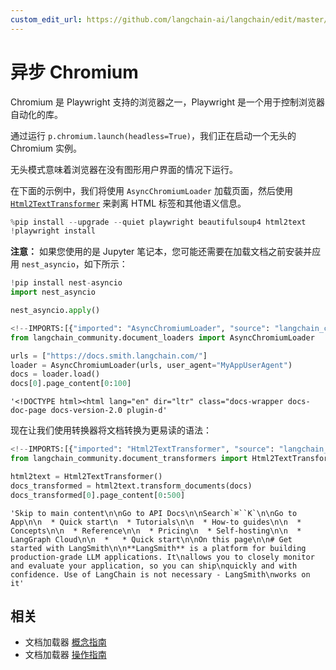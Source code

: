 ```yaml
---
custom_edit_url: https://github.com/langchain-ai/langchain/edit/master/docs/docs/integrations/document_loaders/async_chromium.ipynb
---
```

# 异步 Chromium

Chromium 是 Playwright 支持的浏览器之一，Playwright 是一个用于控制浏览器自动化的库。

通过运行 `p.chromium.launch(headless=True)`，我们正在启动一个无头的 Chromium 实例。

无头模式意味着浏览器在没有图形用户界面的情况下运行。

在下面的示例中，我们将使用 `AsyncChromiumLoader` 加载页面，然后使用 [`Html2TextTransformer`](/docs/integrations/document_transformers/html2text/) 来剥离 HTML 标签和其他语义信息。


```python
%pip install --upgrade --quiet playwright beautifulsoup4 html2text
!playwright install
```

**注意：** 如果您使用的是 Jupyter 笔记本，您可能还需要在加载文档之前安装并应用 `nest_asyncio`，如下所示：


```python
!pip install nest-asyncio
import nest_asyncio

nest_asyncio.apply()
```


```python
<!--IMPORTS:[{"imported": "AsyncChromiumLoader", "source": "langchain_community.document_loaders", "docs": "https://python.langchain.com/api_reference/community/document_loaders/langchain_community.document_loaders.chromium.AsyncChromiumLoader.html", "title": "Async Chromium"}]-->
from langchain_community.document_loaders import AsyncChromiumLoader

urls = ["https://docs.smith.langchain.com/"]
loader = AsyncChromiumLoader(urls, user_agent="MyAppUserAgent")
docs = loader.load()
docs[0].page_content[0:100]
```



```output
'<!DOCTYPE html><html lang="en" dir="ltr" class="docs-wrapper docs-doc-page docs-version-2.0 plugin-d'
```


现在让我们使用转换器将文档转换为更易读的语法：


```python
<!--IMPORTS:[{"imported": "Html2TextTransformer", "source": "langchain_community.document_transformers", "docs": "https://python.langchain.com/api_reference/community/document_transformers/langchain_community.document_transformers.html2text.Html2TextTransformer.html", "title": "Async Chromium"}]-->
from langchain_community.document_transformers import Html2TextTransformer

html2text = Html2TextTransformer()
docs_transformed = html2text.transform_documents(docs)
docs_transformed[0].page_content[0:500]
```



```output
'Skip to main content\n\nGo to API Docs\n\nSearch`⌘``K`\n\nGo to App\n\n  * Quick start\n  * Tutorials\n\n  * How-to guides\n\n  * Concepts\n\n  * Reference\n\n  * Pricing\n  * Self-hosting\n\n  * LangGraph Cloud\n\n  *   * Quick start\n\nOn this page\n\n# Get started with LangSmith\n\n**LangSmith** is a platform for building production-grade LLM applications. It\nallows you to closely monitor and evaluate your application, so you can ship\nquickly and with confidence. Use of LangChain is not necessary - LangSmith\nworks on it'
```



## 相关

- 文档加载器 [概念指南](/docs/concepts/#document-loaders)
- 文档加载器 [操作指南](/docs/how_to/#document-loaders)
